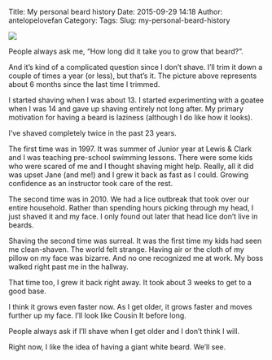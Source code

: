 Title: My personal beard history
Date: 2015-09-29 14:18
Author: antelopelovefan
Category: 
Tags: 
Slug: my-personal-beard-history

<img src="https://cdn-images-1.medium.com/max/800/1*Tm_p-dee6Lwgczyckabvtw.jpeg"  />

People always ask me, “How long did it take you to grow that beard?”.

And it’s kind of a complicated question since I don’t shave. I’ll trim it down a couple of times a year (or less), but that’s it. The picture above represents about 6 months since the last time I trimmed.

I started shaving when I was about 13. I started experimenting with a goatee when I was 14 and gave up shaving entirely not long after. My primary motivation for having a beard is laziness (although I do like how it looks).

I’ve shaved completely twice in the past 23 years.

The first time was in 1997. It was summer of Junior year at Lewis & Clark and I was teaching pre-school swimming lessons. There were some kids who were scared of me and I thought shaving might help. Really, all it did was upset Jane (and me!) and I grew it back as fast as I could. Growing confidence as an instructor took care of the rest.

The second time was in 2010. We had a lice outbreak that took over our entire household. Rather than spending hours picking through my head, I just shaved it and my face. I only found out later that head lice don’t live in beards.

Shaving the second time was surreal. It was the first time my kids had seen me clean-shaven. The world felt strange. Having air or the cloth of my pillow on my face was bizarre. And no one recognized me at work. My boss walked right past me in the hallway.

That time too, I grew it back right away. It took about 3 weeks to get to a good base.

I think it grows even faster now. As I get older, it grows faster and moves further up my face. I’ll look like Cousin It before long.

People always ask if I’ll shave when I get older and I don’t think I will.

Right now, I like the idea of having a giant white beard. We’ll see.

